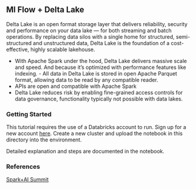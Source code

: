 ## Ml Flow + Delta Lake

Delta Lake is an open format storage layer that delivers reliability, security and performance on your data lake — for both streaming and batch operations. By replacing data silos with a single home for structured, semi-structured and unstructured data, Delta Lake is the foundation of a cost-effective, highly scalable lakehouse.

- With Apache Spark under the hood, Delta Lake delivers massive scale and speed. And because it’s optimized with performance features like indexing. - All data in Delta Lake is stored in open Apache Parquet format, allowing data to be read by any compatible reader. 
- APIs are open and compatible with Apache Spark
- Delta Lake reduces risk by enabling fine-grained access controls for data governance, functionality typically not possible with data lakes. 

### Getting Started 

This tutorial requires the use of a Databricks account to run. Sign up for a new account [here](https://databricks.com/try-databricks).
Create a new cluster and upload the notebook in this directory into the environment. 

Detailed explanation and steps are documented in the notebook. 

### References

[Spark+AI Summit](https://databricks.com/session_na20/machine-learning-data-lineage-with-mlflow-and-delta-lake)



